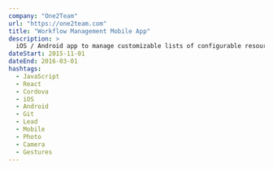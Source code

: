 ```yaml
---
company: "One2Team"
url: "https://one2team.com"
title: "Workflow Management Mobile App"
description: >
  iOS / Android app to manage customizable lists of configurable resources
dateStart: 2015-11-01
dateEnd: 2016-03-01
hashtags:
  - JavaScript
  - React
  - Cordova
  - iOS
  - Android
  - Git
  - Lead
  - Mobile
  - Photo
  - Camera
  - Gestures
---
```

